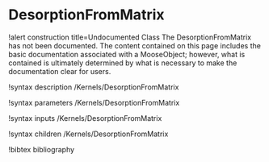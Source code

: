 <!-- MOOSE Documentation Stub: Remove this when content is added. -->

# DesorptionFromMatrix

!alert construction title=Undocumented Class
The DesorptionFromMatrix has not been documented. The content contained on this page
includes the basic documentation associated with a MooseObject; however, what is contained is
ultimately determined by what is necessary to make the documentation clear for users.

!syntax description /Kernels/DesorptionFromMatrix

!syntax parameters /Kernels/DesorptionFromMatrix

!syntax inputs /Kernels/DesorptionFromMatrix

!syntax children /Kernels/DesorptionFromMatrix

!bibtex bibliography
